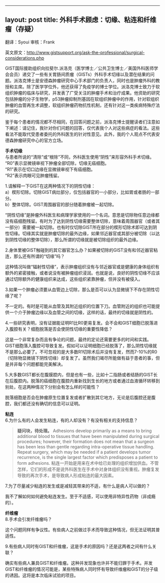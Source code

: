 
---
layout: post
title: 外科手术顾虑：切缘、粘连和纤维瘤（存疑）
---

翻译：Syoui 审核：Frank

英文原文：http://www.gistsupport.org/ask-the-professional/surgical-considerations.php

GIST国际援助组织向拉斐尔.派洛克（医学博士／公共卫生博士／美国外科医师学会会员）递交了一些有关胃肠间质瘤（GISTs）外科手术切缘以及潜在结果的问题。派洛克博士是安德森肿瘤研究中心手术部门的负责人，同时也是肿瘤外科的教授和主席。除了医学学位外，他还获得了免疫学的博士学位。派洛克博士致力于软组织肿瘤的临床与研究，并发表了广受关注的肿瘤手术和治疗成果。他资助的研究包括肿瘤的分子生物学，p53肿瘤抑制剂基因在软组织肿瘤中的作用，针对软组织肿瘤的血管再生术调整，软组织肿瘤药物抗性机制，还有针对这一类疾病特殊疗法的研究。

鉴于每个患者的情况都不尽相同，在回答问题之前，派洛克博士提醒读者们注意如下阐述：请记住，我针对你们问题的回答，仅代表我个人对这些病症的看法。这些看法不能取代受患者委托的外科医生的针对性意见。此外，我的个人观点不代表安德森肿瘤研究中心的官方立场。

**手术切缘**<br />
与患者所说的“清除”或“根除”不同，外科医生使用“阴性”来形容外科手术切缘。<br />
“R0”表示显微镜审视下肿瘤全部切除，切缘无癌细胞。<br />
“R1”表示在切口边缘在显微镜审视下有癌细胞。<br />
“R2”表示肉眼可见肿瘤残留。

1.请解释一下GIST在这两种情况下的阴性切缘：<br />
a）楔形切除。切除GIST病灶部分，仅包括器官的一小部分，比如胃或者肠的一部分。<br />
b）整体切除。GIST周围器官的部分随着肿瘤被一起切除。

“阴性切缘”是肿瘤外科医生和病理学家使用的一个名词。意思是切除物任意边缘都没有癌细胞残留。有时为了达到阴性切缘需要整体切除，意味着周围器官（或者其一部分）需要被一起切除。也有时仅切除GIST所在部分的楔形切除术即可达到阴性切缘。切缘其实就是肿瘤切除的最外边缘，如果邻近器官或其部分被切除（以达到阴性切缘的整体切除），那么所谓的切缘就是被切除组织的最外边缘。

2.身体里被GIST触碰到的其它器官怎么办？如果被切除的GIST没有和邻近器官粘连，那么还有所谓的“切缘”吗？

这种情况叫做“辐射性切缘”，表示肿瘤组织没有与邻近器官或是健康的身体组织有额外的紧密接触，或者说没有被肿瘤组织浸润。也就是说，良好的阴性切缘不应该通过切除额外的健康组织来达成，这些组织紧靠肿瘤，但并没有被侵入。

3.如果一个肿瘤必须要从血管边上切除，那么是否可以认为显微镜下不存在阴性切缘了呢？

不一定的。有时是可能从血管及其附近组织的位置下刀。血管附近的组织也可能提供一个介于肿瘤边缘以及血管之间的切缘，这样的话，最终的切缘就是阴性的。

4.一些研究表明，没有证据能证明R1比R0更易复发。会不会和GIST细胞已脱落进入腹腔有关？细胞脱落是否会使阴性切缘的重要性降低？

这是一个非常复杂而且有争论的问题，最终的定论还需要更多的时间和实践。GIST细胞落入腹腔可导致复发。假如可以证明细胞已经脱落了，那么阴性切缘就不是那么必要了。不可忽视的是大多数R1切除术后并没有复发，然而7-10%的R0（切除物显微镜下阴性切缘）却复发了。虽然我们竭尽所能做有益于患者的事，但是并非每个问题都能完美解决。

5.大多数GIST都长在腹膜腔内，但是也有一些，比如十二指肠或者结肠的GIST长在后腹腔内。脱落的癌细胞在腹腔内重新找到生长的地方或者通过血液循环转移到别处，在这两种情况下分别会有怎么样的可能性？

脱落细胞是否会在肿瘤原生位置复发或者扩散到其它地方，无论是后腹腔还是腹腔，我们都还没有确切的信息可以证明。

**粘连**<br />
6.为什么有的人会发生粘连，有的人却没有？有没有相关的支持信息？

> **疑问块，待处理。**
Adhesions develop primarily as a means to bring additional blood to tissues that have been manipulated during surgical procedures; however, their formation does not mean that a surgeon has been less than gentle regarding intra-operative tissue handling. Repeat surgery, which may be needed if a patient develops tumor recurrence, is the single largest factor which predisposes a patient to form adhesions.
粘连一开始是用来在术中给已处理的组织增加供血。不管怎样，它们的形成不是说外科医生在手术中对身体组织没有重视。肿瘤复发导致的再次手术，是导致病人形成粘连的最大因素。

7.为了尽量减少粘连的发生或是减轻其带来的不适，有什么是病人可以做的？

我不了解如何如何避免粘连发生。至于不适感，可以使用非特异性药物（非成瘾的）。

**纤维瘤**<br />
8.手术会引发纤维瘤吗？

这个问题同样有争议性。有些病人之前做过手术而导致这种情况，但无法证明其普适性。

9.有些病人同时有GIST和纤维瘤，这是手术的原因吗？还是这两者之间有什么关联？

确实有些病人兼具GIST和纤维瘤。这种并发现象也许并不能归罪于手术。并发GIST和纤维瘤的情况可能是，某些特殊病人同时怀有导致纤维瘤和GIST的分子级的诱因。这将是本次临床试验的项目。

